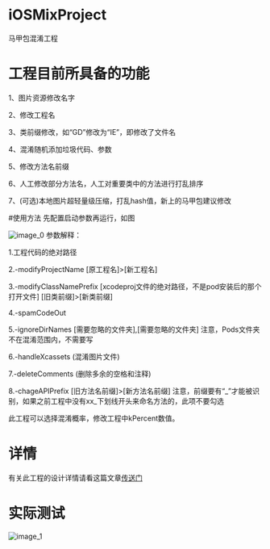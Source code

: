 # iOSMixProject
马甲包混淆工程

# 工程目前所具备的功能
1、图片资源修改名字

2、修改工程名

3、类前缀修改，如“GD”修改为“IE”，即修改了文件名

4、混淆随机添加垃圾代码、参数

5、修改方法名前缀

6、人工修改部分方法名，人工对重要类中的方法进行打乱排序

7、(可选)本地图片超轻量级压缩，打乱hash值，新上的马甲包建议修改

#使用方法
先配置启动参数再运行，如图

![image_0](http://ok9lu0v73.bkt.clouddn.com/image.png)
参数解释：

1.工程代码的绝对路径

2.-modifyProjectName [原工程名]>[新工程名]

3.-modifyClassNamePrefix [xcodeproj文件的绝对路径，不是pod安装后的那个打开文件] [旧类前缀]>[新类前缀]

4.-spamCodeOut

5.-ignoreDirNames [需要忽略的文件夹],[需要忽略的文件夹]             注意，Pods文件夹不在混淆范围内，不需要写

6.-handleXcassets              (混淆图片文件)

7.-deleteComments             (删除多余的空格和注释)

8.-chageAPIPrefix [旧方法名前缀]>[新方法名前缀]              注意，前缀要有“_”才能被识别，如果之前工程中没有xx_下划线开头来命名方法的，此项不要勾选

此工程可以选择混淆概率，修改工程中kPercent数值。

# 详情
有关此工程的设计详情请看这篇文章[传送门](http://www.imyuyang.com/2018/02/15/iOS%E9%A9%AC%E7%94%B2%E5%8C%85%E6%B7%B7%E6%B7%86%E6%96%B9%E6%A1%88/)

# 实际测试

![image_1](http://ok9lu0v73.bkt.clouddn.com/i18%5Epimgpsh_fullsize_distr.png)

